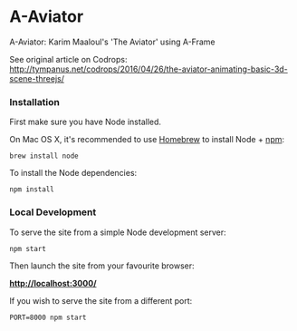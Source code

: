 # A-Aviator
A-Aviator: Karim Maaloul's 'The Aviator' using A-Frame

See original article on Codrops: http://tympanus.net/codrops/2016/04/26/the-aviator-animating-basic-3d-scene-threejs/

### Installation

First make sure you have Node installed.

On Mac OS X, it's recommended to use [Homebrew](http://brew.sh/) to install Node + [npm](https://www.npmjs.com):

    brew install node

To install the Node dependencies:

    npm install


### Local Development

To serve the site from a simple Node development server:

    npm start

Then launch the site from your favourite browser:

[__http://localhost:3000/__](http://localhost:3000/)

If you wish to serve the site from a different port:

    PORT=8000 npm start

